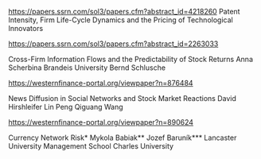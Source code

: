 https://papers.ssrn.com/sol3/papers.cfm?abstract_id=4218260
Patent Intensity, Firm Life-Cycle Dynamics and the Pricing of Technological Innovators

https://papers.ssrn.com/sol3/papers.cfm?abstract_id=2263033 

Cross-Firm Information Flows and the Predictability of Stock Returns
Anna Scherbina
Brandeis University
Bernd Schlusche

https://westernfinance-portal.org/viewpaper?n=876484

News Diffusion in Social Networks and Stock Market Reactions
David Hirshleifer Lin Peng Qiguang Wang 

https://westernfinance-portal.org/viewpaper?n=890624

Currency Network Risk*
Mykola Babiak** Jozef Baruník***
Lancaster University Management School Charles University
